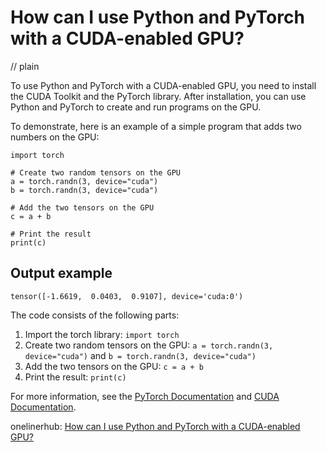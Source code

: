 # How can I use Python and PyTorch with a CUDA-enabled GPU?
// plain

To use Python and PyTorch with a CUDA-enabled GPU, you need to install the CUDA Toolkit and the PyTorch library. After installation, you can use Python and PyTorch to create and run programs on the GPU.

To demonstrate, here is an example of a simple program that adds two numbers on the GPU:

```
import torch

# Create two random tensors on the GPU
a = torch.randn(3, device="cuda")
b = torch.randn(3, device="cuda")

# Add the two tensors on the GPU
c = a + b

# Print the result
print(c)
```

## Output example

```
tensor([-1.6619,  0.0403,  0.9107], device='cuda:0')
```

The code consists of the following parts:

1. Import the torch library: `import torch`
2. Create two random tensors on the GPU: `a = torch.randn(3, device="cuda")` and `b = torch.randn(3, device="cuda")`
3. Add the two tensors on the GPU: `c = a + b`
4. Print the result: `print(c)`

For more information, see the [PyTorch Documentation](https://pytorch.org/docs/stable/index.html) and [CUDA Documentation](https://docs.nvidia.com/cuda/).

onelinerhub: [How can I use Python and PyTorch with a CUDA-enabled GPU?](https://onelinerhub.com/python-pytorch/how-can-i-use-python-and-pytorch-with-a-cuda-enabled-gpu)